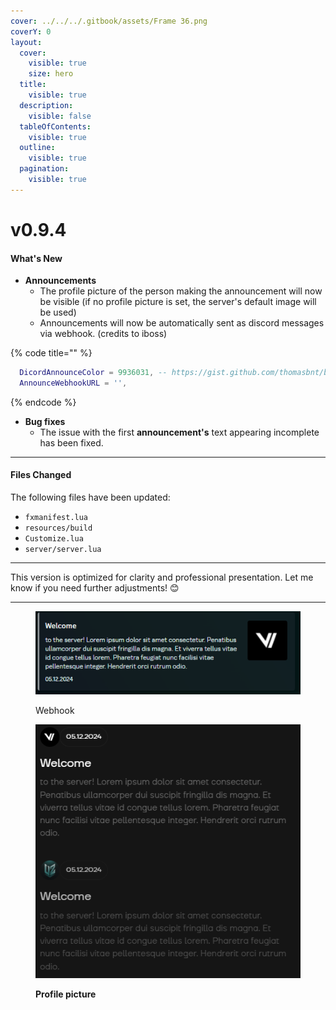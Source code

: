 ```yaml
---
cover: ../../../.gitbook/assets/Frame 36.png
coverY: 0
layout:
  cover:
    visible: true
    size: hero
  title:
    visible: true
  description:
    visible: false
  tableOfContents:
    visible: true
  outline:
    visible: true
  pagination:
    visible: true
---
```


# v0.9.4

#### What's New

* **Announcements**
  * The profile picture of the person making the announcement will now be visible (if no profile picture is set, the server's default image will be used)
  * Announcements will now be automatically sent as discord messages via webhook. (credits to iboss)

{% code title="" %}
```lua
  DicordAnnounceColor = 9936031, -- https://gist.github.com/thomasbnt/b6f455e2c7d743b796917fa3c205f812
  AnnounceWebhookURL = '',
```
{% endcode %}

* **Bug fixes**
  * The issue with the first **announcement's** text appearing incomplete has been fixed.

***

#### Files Changed

The following files have been updated:

* `fxmanifest.lua`
* `resources/build`
* `Customize.lua`
* `server/server.lua`

***

This version is optimized for clarity and professional presentation. Let me know if you need further adjustments! 😊

***

<figure><img src="../../../.gitbook/assets/image (3).png" alt=""><figcaption><p>Webhook</p></figcaption></figure>

<figure><img src="../../../.gitbook/assets/image (2).png" alt=""><figcaption><p><strong>Profile picture</strong></p></figcaption></figure>

